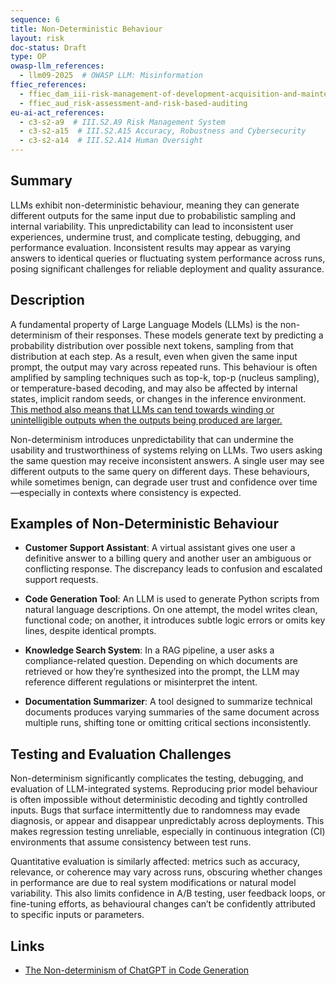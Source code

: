 ```yaml
---
sequence: 6
title: Non-Deterministic Behaviour
layout: risk
doc-status: Draft
type: OP
owasp-llm_references:
  - llm09-2025  # OWASP LLM: Misinformation
ffiec_references:
  - ffiec_dam_iii-risk-management-of-development-acquisition-and-maintenance
  - ffiec_aud_risk-assessment-and-risk-based-auditing
eu-ai-act_references:
  - c3-s2-a9  # III.S2.A9 Risk Management System
  - c3-s2-a15  # III.S2.A15 Accuracy, Robustness and Cybersecurity
  - c3-s2-a14  # III.S2.A14 Human Oversight
---
```


## Summary

LLMs exhibit non-deterministic behaviour, meaning they can generate different outputs for the same input due to probabilistic sampling and internal variability. This unpredictability can lead to inconsistent user experiences, undermine trust, and complicate testing, debugging, and performance evaluation. Inconsistent results may appear as varying answers to identical queries or fluctuating system performance across runs, posing significant challenges for reliable deployment and quality assurance.

## Description

A fundamental property of Large Language Models (LLMs) is the non-determinism of their responses. These models generate text by predicting a probability distribution over possible next tokens, sampling from that distribution at each step. As a result, even when given the same input prompt, the output may vary across repeated runs. This behaviour is often amplified by sampling techniques such as top-k, top-p (nucleus sampling), or temperature-based decoding, and may also be affected by internal states, implicit random seeds, or changes in the inference environment. [This method also means that LLMs can tend towards winding or unintelligible outputs when the outputs being produced are larger.](https://arxiv.org/pdf/2203.11370)

Non-determinism introduces unpredictability that can undermine the usability and trustworthiness of systems relying on LLMs. Two users asking the same question may receive inconsistent answers. A single user may see different outputs to the same query on different days. These behaviours, while sometimes benign, can degrade user trust and confidence over time—especially in contexts where consistency is expected.


## Examples of Non-Deterministic Behaviour

* **Customer Support Assistant**: A virtual assistant gives one user a definitive answer to a billing query and another user an ambiguous or conflicting response. The discrepancy leads to confusion and escalated support requests.

* **Code Generation Tool**: An LLM is used to generate Python scripts from natural language descriptions. On one attempt, the model writes clean, functional code; on another, it introduces subtle logic errors or omits key lines, despite identical prompts.

* **Knowledge Search System**: In a RAG pipeline, a user asks a compliance-related question. Depending on which documents are retrieved or how they’re synthesized into the prompt, the LLM may reference different regulations or misinterpret the intent.

* **Documentation Summarizer**: A tool designed to summarize technical documents produces varying summaries of the same document across multiple runs, shifting tone or omitting critical sections inconsistently.


## Testing and Evaluation Challenges

Non-determinism significantly complicates the testing, debugging, and evaluation of LLM-integrated systems. Reproducing prior model behaviour is often impossible without deterministic decoding and tightly controlled inputs. Bugs that surface intermittently due to randomness may evade diagnosis, or appear and disappear unpredictably across deployments. This makes regression testing unreliable, especially in continuous integration (CI) environments that assume consistency between test runs.

Quantitative evaluation is similarly affected: metrics such as accuracy, relevance, or coherence may vary across runs, obscuring whether changes in performance are due to real system modifications or natural model variability. This also limits confidence in A/B testing, user feedback loops, or fine-tuning efforts, as behavioural changes can’t be confidently attributed to specific inputs or parameters.

## Links

 - [The Non-determinism of ChatGPT in Code Generation](https://arxiv.org/abs/2308.02828)
